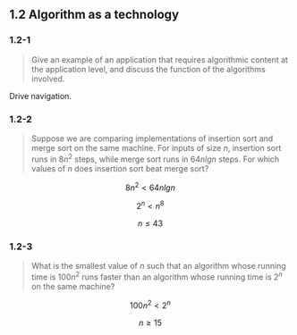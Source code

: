 ## 1.2 Algorithm as a technology

### 1.2-1

> Give an example of an application that requires algorithmic content at the application level, and discuss the function of the algorithms involved.

Drive navigation.

### 1.2-2

> Suppose we are comparing implementations of insertion sort and merge sort on the same machine. For inputs of size $n$, insertion sort runs in $8n^2$ steps, while merge sort runs in $64nlgn$ steps. For which values of $n$ does insertion sort beat merge sort?

$$8n^2 < 64nlgn$$

$$2^n < n^8$$

$$n \le 43$$

### 1.2-3

> What is the smallest value of $n$ such that an algorithm whose running time is $100n^2$ runs faster than an algorithm whose running time is $2^n$ on the same machine?

$$100n^2 < 2^n$$

$$n \ge 15$$

